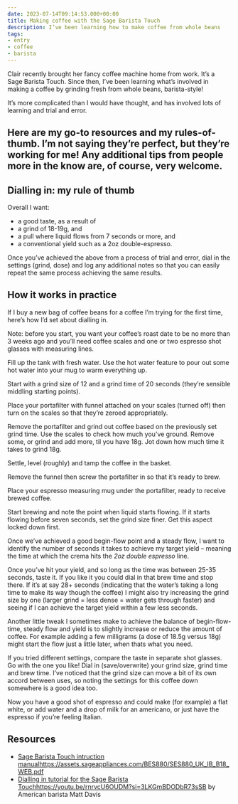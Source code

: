 ```yaml
---
date: 2023-07-14T09:14:53.000+00:00
title: Making coffee with the Sage Barista Touch
description: I’ve been learning how to make coffee from whole beans
tags:
- entry
- coffee
- barista
---
```

Clair recently brought her fancy coffee machine home from work. It’s a Sage Barista Touch. Since then, I’ve been learning what’s involved in making a coffee by grinding fresh from whole beans, barista-style!

It’s more complicated than I would have thought, and has involved lots of learning and trial and error. 

Here are my go-to resources and my rules-of-thumb. I’m not saying they’re perfect, but they’re working for me! Any additional tips from people more in the know are, of course, very welcome.
---

## Dialling in: my rule of thumb

Overall I want:
- a good taste, as a result of
- a grind of 18-19g, and
- a pull where liquid flows from 7 seconds or more, and
- a conventional yield such as a 2oz double-espresso.

Once you’ve achieved the above from a process of trial and error, dial in the settings (grind, dose) and log any additional notes so that you can easily repeat the same process achieving the same results. 

## How it works in practice

If I buy a new bag of coffee beans for a coffee I’m trying for the first time, here’s how I’d set about dialling in.

Note: before you start, you want your coffee’s roast date to be no more than 3 weeks ago and you’ll need coffee scales and one or two espresso shot glasses with measuring lines.

Fill up the tank with fresh water. Use the hot water feature to pour out some hot water into your mug to warm everything up.

Start with a grind size of 12 and a grind time of 20 seconds (they’re sensible middling starting points). 

Place your portafilter with funnel attached on your scales (turned off) then turn on the scales so that they’re zeroed appropriately. 

Remove the portafilter and grind out coffee based on the previously set grind time. Use the scales to check how much you’ve ground. Remove some, or grind and add more, til you have 18g. Jot down how much time it takes to grind 18g.

Settle, level (roughly) and tamp the coffee in the basket.

Remove the funnel then screw the portafilter in so that it’s ready to brew.

Place your espresso measuring mug under the portafilter, ready to receive brewed coffee.

Start brewing and note the point when liquid starts flowing. If it starts flowing before seven seconds, set the grind size finer. Get this aspect locked down first.

Once we’ve achieved a good begin-flow point and a steady flow, I want to identify the number of seconds it takes to achieve my target yield – meaning the time at which the crema hits the _2oz double espresso_ line.
    
Once you’ve hit your yield, and so long as the time was between 25-35 seconds, taste it. If you like it you could dial in that brew time and stop there. If it’s at say 28+ seconds (indicating that the water’s taking a long time to make its way though the coffee) I might also try increasing the grind size by one (larger grind = less dense = water gets through faster) and seeing if I can achieve the target yield within a few less seconds. 

Another little tweak I sometimes make to achieve the balance of begin-flow-time, steady flow and yield is to slightly increase or reduce the amount of coffee. For example adding a few milligrams (a dose of 18.5g versus 18g) might start the flow just a little later, when thats what you need.

If you tried different settings, compare the taste in separate shot glasses. Go with the one you like! Dial in (save/overwrite) your grind size, grind time and brew time. I’ve noticed that the grind size can move a bit of its own accord between uses, so noting the settings for this coffee down somewhere is a good idea too.

Now you have a good shot of espresso and could make (for example) a flat white, or add water and a drop of milk for an americano, or just have the espresso if you’re feeling Italian.

## Resources

- [Sage Barista Touch intruction manual](https://assets.sageappliances.com/BES880/SES880_UK_IB_B18_WEB.pdf)https://assets.sageappliances.com/BES880/SES880_UK_IB_B18_WEB.pdf
- [Dialling in tutorial for the Sage Barista Touch](https://youtu.be/rnrvcU6OUDM?si=3LKGmBDODbR73sSB)https://youtu.be/rnrvcU6OUDM?si=3LKGmBDODbR73sSB by American barista Matt Davis
